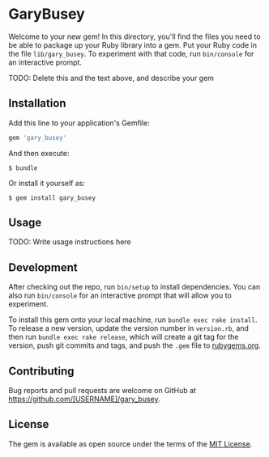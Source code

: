 # GaryBusey

Welcome to your new gem! In this directory, you'll find the files you need to be able to package up your Ruby library into a gem. Put your Ruby code in the file `lib/gary_busey`. To experiment with that code, run `bin/console` for an interactive prompt.

TODO: Delete this and the text above, and describe your gem

## Installation

Add this line to your application's Gemfile:

```ruby
gem 'gary_busey'
```

And then execute:

    $ bundle

Or install it yourself as:

    $ gem install gary_busey

## Usage

TODO: Write usage instructions here

## Development

After checking out the repo, run `bin/setup` to install dependencies. You can also run `bin/console` for an interactive prompt that will allow you to experiment.

To install this gem onto your local machine, run `bundle exec rake install`. To release a new version, update the version number in `version.rb`, and then run `bundle exec rake release`, which will create a git tag for the version, push git commits and tags, and push the `.gem` file to [rubygems.org](https://rubygems.org).

## Contributing

Bug reports and pull requests are welcome on GitHub at https://github.com/[USERNAME]/gary_busey.


## License

The gem is available as open source under the terms of the [MIT License](http://opensource.org/licenses/MIT).

